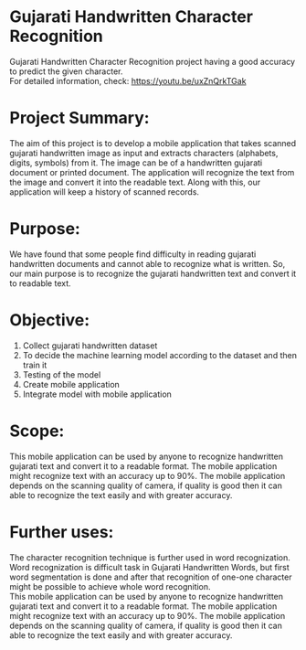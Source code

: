 # Gujarati Handwritten Character Recognition
Gujarati Handwritten Character Recognition project having a good accuracy to predict the given character.<br/>
For detailed information, check: https://youtu.be/uxZnQrkTGak

# Project Summary:
The aim of this project is to develop a mobile application that takes scanned gujarati handwritten image as input and extracts characters (alphabets, digits, symbols) from it. The
image can be of a handwritten gujarati document or printed document. The application will recognize the text from the image and convert it into the readable text. Along with this, our application will keep a history of scanned records.

# Purpose:
We have found that some people find difficulty in reading gujarati handwritten documents and cannot able to recognize what is written. So, our main purpose is to recognize the gujarati handwritten text and convert it to readable text.

# Objective:
1. Collect gujarati handwritten dataset
2. To decide the machine learning model according to the dataset and then train it
3. Testing of the model
4. Create mobile application
5. Integrate model with mobile application

# Scope:
This mobile application can be used by anyone to recognize handwritten gujarati text and
convert it to a readable format. The mobile application might recognize text with an accuracy
up to 90%. The mobile application depends on the scanning quality of camera, if quality is
good then it can able to recognize the text easily and with greater accuracy.

# Further uses:
The character recognition technique is further used in word recognization. Word recognization is difficult task in Gujarati Handwritten Words, but first word segmentation is done and after that recognition of one-one character might be possible to achieve whole word recognition.<br/>
This mobile application can be used by anyone to recognize handwritten gujarati text and convert it to a readable format. The mobile application might recognize text with an accuracy up to 90%. The mobile application depends on the scanning quality of camera, if quality is good then it can able to recognize the text easily and with greater accuracy.
